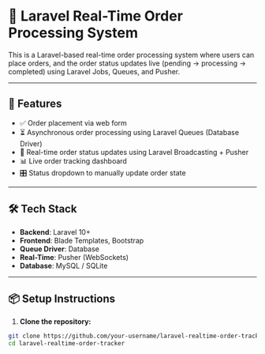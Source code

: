 # 🛒 Laravel Real-Time Order Processing System

This is a Laravel-based real-time order processing system where users can place orders, and the order status updates live (pending → processing → completed) using Laravel Jobs, Queues, and Pusher.

---

## 🚀 Features

- ✅ Order placement via web form
- ⏳ Asynchronous order processing using Laravel Queues (Database Driver)
- 📡 Real-time order status updates using Laravel Broadcasting + Pusher
- 📊 Live order tracking dashboard
- 🎛️ Status dropdown to manually update order state

---

## 🛠️ Tech Stack

- **Backend**: Laravel 10+
- **Frontend**: Blade Templates, Bootstrap
- **Queue Driver**: Database
- **Real-Time**: Pusher (WebSockets)
- **Database**: MySQL / SQLite

---

## 📦 Setup Instructions

1. **Clone the repository:**

```bash
git clone https://github.com/your-username/laravel-realtime-order-tracker.git
cd laravel-realtime-order-tracker
